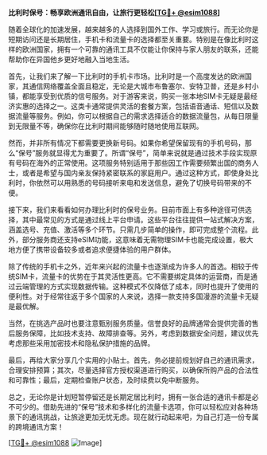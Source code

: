 **比利时保号：畅享欧洲通讯自由，让旅行更轻松[[TG💪+ @esim1088](https://t.me/s/esim1088)]**

随着全球化的加速发展，越来越多的人选择到国外工作、学习或旅行。而无论你是短期访问还是长期居住，手机卡和流量卡的选择都至关重要。特别是在像比利时这样的欧洲国家，拥有一个可靠的通讯工具不仅能让你保持与家人朋友的联系，还能帮助你在异国他乡更好地融入当地生活。

首先，让我们来了解一下比利时的手机卡市场。比利时是一个高度发达的欧洲国家，其通信网络覆盖全面且稳定，无论是大城市布鲁塞尔、安特卫普，还是乡村小镇，都能享受到优质的信号服务。对于游客来说，购买一张本地SIM卡无疑是最经济实惠的选择之一。这类卡通常提供灵活的套餐方案，包括语音通话、短信以及数据流量等服务。例如，你可以根据自己的需求选择适合的数据流量包，从每日限量到无限量不等，确保你在比利时期间能够随时随地使用互联网。

然而，并非所有情况下都需要更换新号码。如果你希望保留现有的手机号码，那么“保号”服务就显得尤为重要了。所谓“保号”，简单来说就是通过技术手段实现原有号码在海外的正常使用。这项服务特别适用于那些因工作需要频繁出国的商务人士，或者是希望与国内亲友保持紧密联系的家庭用户。通过这种方式，即使身处比利时，你依然可以用熟悉的号码接听来电和发送信息，避免了切换号码带来的不便。

接下来，我们来看看如何办理比利时的保号业务。目前市面上有多种途径可供选择，其中最常见的方式是通过线上平台申请。这些平台往往提供一站式解决方案，涵盖选号、充值、激活等多个环节。只需几步简单的操作，即可完成整个流程。此外，部分服务商还支持eSIM功能，这意味着无需物理SIM卡也能完成设置，极大地方便了携带设备较多或者追求便捷体验的用户群体。

除了传统的手机卡之外，近年来兴起的流量卡也逐渐成为许多人的首选。相较于传统SIM卡，流量卡的优势在于其灵活性更高。它不需要绑定具体的运营商，而是通过云端管理的方式实现数据传输。这种模式不仅降低了成本，同时也提升了使用的便利性。对于经常往返于多个国家的人来说，选择一款支持多国漫游的流量卡无疑是最优解。

当然，在挑选产品时也要注意甄别服务质量。信誉良好的品牌通常会提供完善的售后服务保障，比如技术支持、故障排查等。另外，考虑到数据安全问题，建议优先考虑那些采用加密技术和隐私保护措施的品牌。

最后，再给大家分享几个实用的小贴士。首先，务必提前规划好自己的通讯需求，合理安排预算；其次，尽量选择官方授权渠道进行购买，以确保所购产品的合法性和可靠性；最后，定期检查账户状态，及时续费以免中断服务。

总之，无论你是计划短暂停留还是长期定居比利时，拥有一张合适的通讯卡都是必不可少的。借助先进的“保号”技术和多样化的流量卡选项，你可以轻松应对各种场景下的通讯挑战，让旅途更加无忧无虑。现在就行动起来吧，为自己打造一份专属的跨境通讯方案！

[[TG💪+ @esim1088](https://t.me/s/esim1088) ![Image](https://i.postimg.cc/4NQfJmqS/Snipaste-2025-05-13-00-14-12.png)]